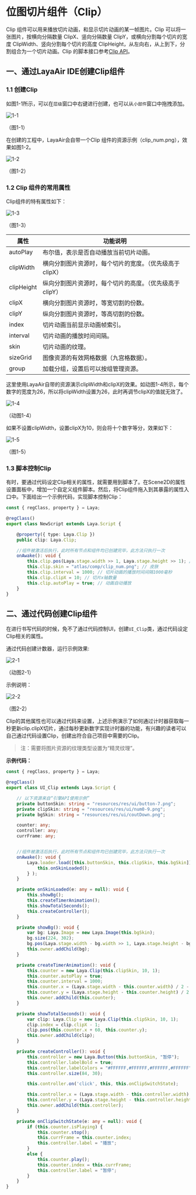 # 位图切片组件（Clip）

Clip 组件可以用来播放切片动画，和显示切片动画的某一帧图片。Clip 可以将一张图片，按横向分隔数量 ClipX、竖向分隔数量 ClipY，或横向分割每个切片的宽度 ClipWidth、竖向分割每个切片的高度 ClipHeight，从左向右，从上到下，分割组合为一个切片动画。Clip 的脚本接口参考[Clip API](https://layaair.com/3.x/api/Chinese/index.html?version=3.0.0&type=2D&category=UI&class=laya.ui.Clip)。

##  一、通过LayaAir IDE创建Clip组件

### 1.1 创建Clip

如图1-1所示，可以在`层级`窗口中右键进行创建，也可以从`小部件`窗口中拖拽添加。

![1-1](img/1-1.png)

（图1-1）

在创建的工程中，LayaAir会自带一个Clip 组件的资源示例（clip_num.png），效果如图1-2。

![1-2](img/1-2.png)

（图1-2）



### 1.2 Clip 组件的常用属性

Clip组件的特有属性如下：

![1-3](img/1-3.png)

（图1-3）

| **属性**   | **功能说明**                                            |
| ---------- | ------------------------------------------------------- |
| autoPlay   | 布尔值，表示是否自动播放当前切片动画。                  |
| clipWidth  | 横向分割图片资源时，每个切片的宽度。（优先级高于clipX） |
| clipHeight | 纵向分割图片资源时，每个切片的高度。（优先级高于clipY） |
| clipX      | 横向分割图片资源时，等宽切割的份数。                    |
| clipY      | 纵向分割图片资源时，等高切割的份数。                    |
| index      | 切片动画当前显示动画帧索引。                            |
| interval   | 切片动画的播放时间间隔。                                |
| skin       | 切片动画的纹理。                                        |
| sizeGrid   | 图像资源的有效网格数据（九宫格数据）。                  |
| group      | 加载分组，设置后可以按组管理资源。                      |

这里使用LayaAir自带的资源演示clipWidth和clipX的效果。如动图1-4所示，每个数字的宽度为26，所以将clipWidth设置为26，此时再调节clipX的值就无效了。

![1-4](img/1-4.gif)

（动图1-4）

如果不设置clipWidth，设置clipX为10，则会将十个数字等分，效果如下：

![1-5](img/1-5.png)

（图1-5）



### 1.3 脚本控制Clip

有时，要通过代码设定Clip相关的属性，就需要用到脚本了。在Scene2D的属性设置面板中，增加一个自定义组件脚本。然后，将Clip组件拖入到其暴露的属性入口中。下面给出一个示例代码，实现脚本控制Clip：

```typescript
const { regClass, property } = Laya;

@regClass()
export class NewScript extends Laya.Script {

    @property({ type: Laya.Clip })
    public clip: Laya.Clip;

    //组件被激活后执行，此时所有节点和组件均已创建完毕，此方法只执行一次
    onAwake(): void {
        this.clip.pos(Laya.stage.width >> 1, Laya.stage.height >> 1); // 位置
        this.clip.skin = "atlas/comp/clip_num.png"; // 皮肤
        this.clip.interval = 1000; // 切片动画的播放时间间隔1000毫秒
        this.clip.clipX = 10; // 切片x轴数量
        this.clip.autoPlay = true; // 动画自动播放
    }
}
```



##  二、通过代码创建Clip组件

在进行书写代码的时候，免不了通过代码控制UI，创建`UI_Clip`类，通过代码设定Clip相关的属性。

通过代码创建计数器，运行示例效果:

![2-1](img/2-1.gif)

（动图2-1）

示例说明：

![2-2](img/2-2.png)

（图2-2）

Clip的其他属性也可以通过代码来设置，上述示例演示了如何通过计时器获取每一秒更新clip.clipX切片，通过每秒更新数字实现计时器的功能，有兴趣的读者可以自己通过代码设置Clip，创建出符合自己项目中需要的Clip。

> 注：需要将图片资源的纹理类型设置为“精灵纹理”。

**示例代码：**

```typescript
const { regClass, property } = Laya;

@regClass()
export class UI_Clip extends Laya.Script {

    // 以下资源来自“引擎API使用示例”
    private buttonSkin: string = "resources/res/ui/button-7.png";
    private clipSkin: string = "resources/res/ui/num0-9.png";
    private bgSkin: string = "resources/res/ui/coutDown.png";

    counter: any;
    controller: any;
    currFrame: any;


    //组件被激活后执行，此时所有节点和组件均已创建完毕，此方法只执行一次
    onAwake(): void {
        Laya.loader.load([this.buttonSkin, this.clipSkin, this.bgSkin]).then( ()=>{
            this.onSkinLoaded();
        } );
    }

    private onSkinLoaded(e: any = null): void {
        this.showBg();
        this.createTimerAnimation();
        this.showTotalSeconds();
        this.createController();
    }

    private showBg(): void {
        var bg: Laya.Image = new Laya.Image(this.bgSkin);
        bg.size(224, 302);
        bg.pos(Laya.stage.width - bg.width >> 1, Laya.stage.height - bg.height >> 1);
        this.owner.addChild(bg);
    }

    private createTimerAnimation(): void {
        this.counter = new Laya.Clip(this.clipSkin, 10, 1);
        this.counter.autoPlay = true;
        this.counter.interval = 1000;
        this.counter.x = (Laya.stage.width - this.counter.width) / 2 - 35;
        this.counter.y = (Laya.stage.height - this.counter.height) / 2 - 40;
        this.owner.addChild(this.counter);
    }

    private showTotalSeconds(): void {
        var clip: Laya.Clip = new Laya.Clip(this.clipSkin, 10, 1);
        clip.index = clip.clipX - 1;
        clip.pos(this.counter.x + 60, this.counter.y);
        this.owner.addChild(clip);
    }

    private createController(): void {
        this.controller = new Laya.Button(this.buttonSkin, "暂停");
        this.controller.labelBold = true;
        this.controller.labelColors = "#FFFFFF,#FFFFFF,#FFFFFF,#FFFFFF";
        this.controller.size(84, 30);

        this.controller.on('click', this, this.onClipSwitchState);

        this.controller.x = (Laya.stage.width - this.controller.width) / 2;
        this.controller.y = (Laya.stage.height - this.controller.height) / 2 + 110;
        this.owner.addChild(this.controller);
    }

    private onClipSwitchState(e: any = null): void {
        if (this.counter.isPlaying) {
            this.counter.stop();
            this.currFrame = this.counter.index;
            this.controller.label = "播放";
        }
        else {
            this.counter.play();
            this.counter.index = this.currFrame;
            this.controller.label = "暂停";
        }
    }
}
```



 